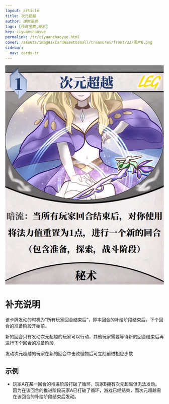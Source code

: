 ```yaml
---
layout: article
title: 次元超越
author: 逆时巫师
tags: [传说宝藏,秘术]
key: ciyuanchaoyue
permalink: /tr/ciyuanchaoyue.html
cover: /assets/images/CardAssetssmall/treasures/front/33/图片6.png
sidebar:
  nav: cards-tr
---
```

![](/assets/images/CardAssets/treasures/front/33/图片6.png)

# 补充说明
该卡牌发动的时机为“所有玩家回合结束后”，即本回合的补给阶段结束后，下个回合的准备阶段开始前。

新的回合只有发动次元超越的玩家可以行动，其他玩家需要等待新的回合结束后再进行下个回合的准备阶段

发动次元超越的玩家在新的回合中击败怪物后可立刻前进相应步数
## 示例
* 玩家A在某一回合的推进阶段打破了循环，玩家B拥有次元超越但无法发动。因为在该回合的推进阶段玩家A已打破了循环，游戏已经结束，而次元超越需在该回合的补给阶段结束后发动。